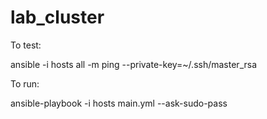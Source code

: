 # lab_cluster
To test:

ansible -i hosts all -m ping --private-key=~/.ssh/master_rsa

To run:

ansible-playbook -i hosts main.yml --ask-sudo-pass
